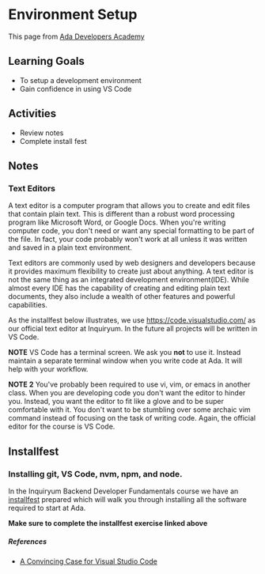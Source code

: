 # Environment Setup

This page from [Ada Developers Academy](https://github.com/Ada-Developers-Academy/jump-start/blob/master/preparing-to-code/environment-setup/README.md)

## Learning Goals

* To setup a development environment
* Gain confidence in using VS Code

## Activities

* Review notes
* Complete install fest

## Notes

### Text Editors

A text editor is a computer program that allows you to create and edit files that contain plain text. This is different than a robust word processing program like Microsoft Word, or Google Docs. When you're writing computer code, you don't need or want any special formatting to be part of the file. In fact, your code probably won't work at all unless it was written and saved in a plain text environment.

Text editors are commonly used by web designers and developers because it provides maximum flexibility to create just about anything. A text editor is not the same thing as an integrated development environment(IDE). While almost every IDE has the capability of creating and editing plain text documents, they also include a wealth of other features and powerful capabilities.

As the installfest below illustrates, we use https://code.visualstudio.com/ as our official text editor at Inquiryum.  In the future all projects will be written in VS Code.  

**NOTE** VS Code has a terminal screen.  We ask you **not** to use it.  Instead maintain a separate terminal window when you write code at Ada.  It will help with your workflow.  

**NOTE 2** You've probably been required to use vi, vim, or emacs in another class. When you are developing code you don't want the editor to hinder you. Instead, you want the editor to fit like a glove and to be super comfortable with it. You don't want to be stumbling over some archaic vim command instead of focusing on the task of writing code. Again, the official editor for the course is VS Code.

## Installfest

### Installing git, VS Code, nvm, npm, and node.

In the Inquiryum Backend Developer Fundamentals course we have an [installfest](https://github.com/Ada-Developers-Academy/textbook-curriculum/blob/master/00-programming-fundamentals/installfest.md) prepared which will walk you through installing all the software required to start at Ada.

**Make sure to complete the installfest exercise linked above**

##### References

* [A Convincing Case for Visual Studio Code](https://blog.bitsrc.io/a-convincing-case-for-visual-studio-code-c5bcc18e1693)
